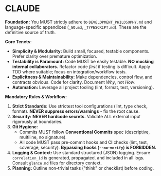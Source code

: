 # CLAUDE

**Foundation:** You MUST strictly adhere to `DEVELOPMENT_PHILOSOPHY.md` and language-specific appendices (`_GO.md`, `_TYPESCRIPT.md`). These are the definitive source of truth.

**Core Tenets:**

* **Simplicity & Modularity:** Build small, focused, testable components. Prefer clarity over premature optimization.
* **Testability is Paramount:** Code MUST be easily testable. **NO mocking internal collaborators.** Refactor code *first* if testing is difficult. Apply TDD where suitable; focus on integration/workflow tests.
* **Explicitness & Maintainability:** Make dependencies, control flow, and contracts obvious. Code for clarity. Document *Why*, not *How*.
* **Automation:** Leverage all project tooling (lint, format, test, versioning).

**Mandatory Rules & Workflow:**

1.  **Strict Standards:** Use strictest tool configurations (lint, type check, format). **NEVER suppress errors/warnings** - fix the root cause.
2.  **Security:** **NEVER hardcode secrets.** Validate ALL external input rigorously at boundaries.
3.  **Git Hygiene:**
    * Commits MUST follow **Conventional Commits** spec (descriptive, multiline, no signature).
    * All code MUST pass pre-commit hooks and CI checks (lint, test, coverage, security). **Bypassing hooks (`--no-verify`) is FORBIDDEN.**
4.  **Logging & Context:** Use standard structured (JSON) logging. Ensure `correlation_id` is generated, propagated, and included in all logs. Consult `glance.md` files for directory context.
5.  **Planning:** Outline non-trivial tasks ("think" or checklist) before coding.

